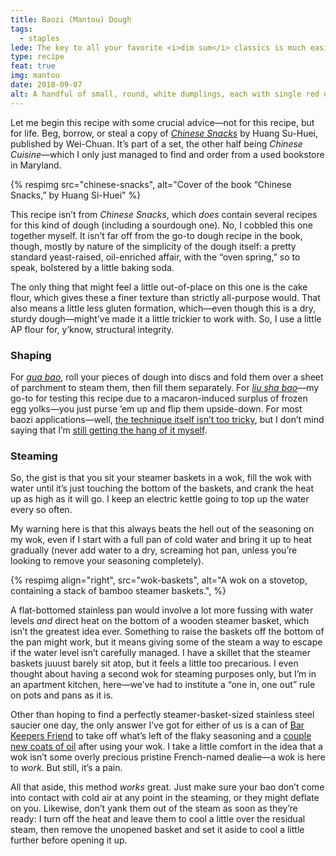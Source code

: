 ```yaml
---
title: Baozi (Mantou) Dough
tags:
  - staples
lede: The key to all your favorite <i>dim sum</i> classics is much easier than you think.
type: recipe
feat: true
img: mantou
date: 2018-09-07
alt: A handful of small, round, white dumplings, each with single red dot on the top, inside of a bamboo steamer basket.
---
```


Let me begin this recipe with some crucial advice—not for this recipe, but for life. Beg, borrow, or steal a copy of <i>[Chinese Snacks](https://www.cookbookvillage.com/products/wei-chuan-cookbook-chinese-snacks)</i> by Huang Su-Huei, published by Wei-Chuan. It’s part of a set, the other half being <i>Chinese Cuisine</i>—which I only just managed to find and order from a used bookstore in Maryland.

{% respimg 
    src="chinese-snacks", 
    alt="Cover of the book “Chinese Snacks,” by Huang Si-Huei"
%}

This recipe isn’t from <i>Chinese Snacks</i>, which _does_ contain several recipes for this kind of dough (including a sourdough one). No, I cobbled this one together myself. It isn’t far off from the go-to dough recipe in the book, though, mostly by nature of the simplicity of the dough itself: a pretty standard yeast-raised, oil-enriched affair, with the “oven spring,” so to speak, bolstered by a little baking soda.

The only thing that might feel a little out-of-place on this one is the cake flour, which gives these a finer texture than strictly all-purpose would. That also means a little less gluten formation, which—even though this is a dry, sturdy dough—might’ve made it a little trickier to work with. So, I use a little AP flour for, y’know, structural integrity.

### Shaping

For <i>[gua bao](https://en.wikipedia.org/wiki/Gua_bao)</i>, roll your pieces of dough into discs and fold them over a sheet of parchment to steam them, then fill them separately. For <i>[liu sha bao](http://www.bakeforhappykids.com/2014/02/liu-sha-bao-chinese-molten-salted-egg.html)</i>—my go-to for testing this recipe due to a macaron-induced surplus of frozen egg yolks—you just purse ’em up and flip them upside-down. For most baozi applications—well, [the technique itself isn’t too tricky](https://www.youtube.com/watch?v=r-yF13DqcqQ), but I don’t mind saying that I’m [still getting the hang of it myself](https://www.instagram.com/p/BlQlwa4FEvo).

### Steaming

So, the gist is that you sit your steamer baskets in a wok, fill the wok with water until it’s just touching the bottom of the baskets, and crank the heat up as high as it will go. I keep an electric kettle going to top up the water every so often.

My warning here is that this always beats the hell out of the seasoning on my wok, even if I start with a full pan of cold water and bring it up to heat gradually (never add water to a dry, screaming hot pan, unless you’re looking to remove your seasoning completely).

{% respimg 
    align="right",
    src="wok-baskets", 
    alt="A wok on a stovetop, containing a stack of bamboo steamer baskets.",
%}

A flat-bottomed stainless pan would involve a lot more fussing with water levels _and_ direct heat on the bottom of a wooden steamer basket, which isn’t the greatest idea ever. Something to raise the baskets off the bottom of the pan might work, but it means giving some of the steam a way to escape if the water level isn’t carefully managed. I have a skillet that the steamer baskets juuust barely sit atop, but it feels a little too precarious. I even thought about having a second wok for steaming purposes only, but I’m in an apartment kitchen, here—we’ve had to institute a “one in, one out” rule on pots and pans as it is.

Other than hoping to find a perfectly steamer-basket-sized stainless steel saucier one day, the only answer I’ve got for either of us is a can of [Bar Keepers Friend](https://amzn.to/2oOTkYj) to take off what’s left of the flaky seasoning and a [couple new coats of oil](/articles/field-review/#the-gritty-details) after using your wok. I take a little comfort in the idea that a wok isn’t some overly precious pristine French-named dealie—a wok is here to _work_. But still, it’s a pain.

All that aside, this method _works_ great. Just make sure your bao don’t come into contact with cold air at any point in the steaming, or they might deflate on you. Likewise, don’t yank them out of the steam as soon as they’re ready: I turn off the heat and leave them to cool a little over the residual steam, then remove the unopened basket and set it aside to cool a little further before opening it up.
